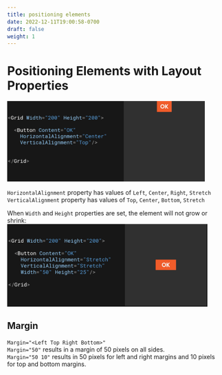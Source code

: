 ```yaml
---
title: positioning elements
date: 2022-12-11T19:00:58-0700
draft: false
weight: 1
---
```

# Positioning Elements with Layout Properties
<img src="XAML_UI_Positioning-Elements-image1.png" style="width:4.79167in;height:1.95in" />  

`HorizontalAlignment` property has values of `Left`, `Center`, `Right`, `Stretch`  
`VerticalAlignment` property has values of `Top`, `Center`, `Bottom`, `Stretch`  

When `Width` and `Height` properties are set, the element will not grow or shrink:  
<img src="XAML_UI_Positioning-Elements-image2.png" style="width:4.85in;height:1.99167in" />  

## Margin
`Margin="<Left Top Right Bottom>"`  
`Margin="50"` results in a margin of 50 pixels on all sides.  
`Margin="50 10"` results in 50 pixels for left and right margins and 10 pixels for top and bottom margins.  

